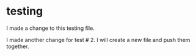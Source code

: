 # testing

I made a change to this testing file.

I made another change for test # 2. I will create a new file and push them together.